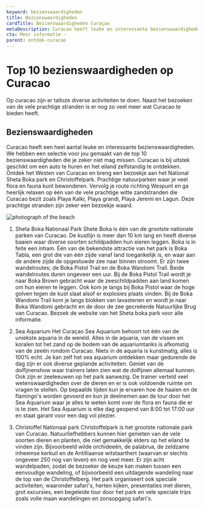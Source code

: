 ```yaml
---
keyword: bezienswaardigheden
title: Bezienswaardigheden
cardTitle: Bezienswaardigheden Curaçao
metaDescription: Curacao heeft leuke en interessante bezienswaardigheden. We hebben een top 10 voor jou geselecteerd van degenen die je zeker niet mag missen.
cta: Meer informatie ➝
parent: ontdek-curacao
---
```


# Top 10 bezienswaardigheden op Curacao
Op curacao zijn er talloze diverse activiteiten te doen. Naast het bezoeken van de vele prachtige stranden is er nog zo veel meer wat Curacao te bieden heeft.

## Bezienswaardigheden

Curacao heeft een heel aantal leuke en interessante bezienswaardigheden. We hebben een selectie voor jou gemaakt van de top 10 bezienswaardigheden die je zeker niet mag missen. Curacao is bij uitstek geschikt om een auto te huren en het eiland zelfstandig te ontdekken. Ontdek het Westen van Curacao en breng een bezoekje aan het National Sheta Boka park en Christoffelpark. Prachtige natuurparken waar je veel flora en fauna kunt bewonderen. Vervolg je route richting Wespunt en ga heerlijk relaxen op één van de vele prachtige witte zandstranden die Curacao bezit zoals Playa Kalki, Playa grandi, Playa Jeremi en Lagun. Deze prachtige stranden zijn zeker een bezoekje waard.

![photograph of the beach](https://cms.holidayrentalscuracao.nl/assets/uploads/2021/08/ontdek-curacao_vakantie_curacao-1.jpg)

1. Sheta Boka Nationaal Park
Shete Boka  is één van de grootste nationale parken van Curacao. De kustlijn is meer dan 10 km lang en heeft diverse baaien waar diverse soorten schildpadden hun eieren leggen. Boka is in feite een inham. Één van de bekendste attractie van het park is Boka Tabla, een grot die van één zijde vanaf land toegankelijk is, en waar aan de andere zijde de opgestuwde zee naar binnen stroomt.
Er zijn twee wandelroutes; de Boka Pistol Trail en de Boka Wandomi Trail. Beide wandelroutes duren ongeveer een uur. Bij de Boka Pistol Trail wordt je naar Boka Brown gebracht waar de zeeschildpadden aan land komen om hun eieren te leggen. Ook kom je langs bij Boka Pistol waar de hoge golven tegen de kust slaat alsof er explosies plaats vinden. Bij de Boka Wandomi Trail kom je langs blokken van lavastenen en wordt je naar Boka Wandomi gebracht en de door de zee gecreëerde Natuurlijke Brug van Curacao.
Bezoek de website van het Sheta boka park voor alle informatie.

2.  Sea Aquarium
Het Curaçao Sea Aquarium behoort tot één van de uniekste aquaria in de wereld. Alles in de aquaria, van de vissen en koralen tot het zand op de bodem van de aquariumtanks is afkomstig van de zeeën rondom Curacao. Niets in de aquaria is kunstmatig, alles is 100% echt.
Je kan zelf het sea aquarium ontdekken maar gedurende de dag zijn er ook diverse geplande activiteiten. Geniet van de dolfijnenshow waar trainers laten zien wat de dolfijnen allemaal kunnen. Ook zijn er zeeleeuwen op het park aanwezig. De trainer verteld veel wetenswaardigheden over de dieren en er is ook voldoende ruimte om vragen te stellen. Op bepaalde tijden kun je ervaren hoe de haaien en de flamingo's worden gevoerd en kun je deelnemen aan de tour door het Sea Aquarium waar je alles te weten komt over de flora en fauna die er is te zien. Het Sea Aquarium is elke dag geopend van 8:00 tot 17:00 uur en staat garant voor een dag vol plezier.

3.  Christoffel Nationaal park
Christoffelpark is het grootste nationale park van Curacao. Natuurliefhebbers kunnen hier genieten van de vele soorten dieren en planten, die niet gemakkelijk elders op het eiland te vinden zijn. Bijvoorbeeld wilde orchideeën, de palabrua, de zeldzame inheemse kerkuil en de Antilliaanse witstaarthert (waarvan er slechts ongeveer 250 nog van leven) en nog veel meer.
Er zijn acht wandelpaden, zodat de bezoeker de keuze kan maken tussen een eenvoudige wandeling, of bijvoorbeeld een uitdagende wandeling naar de top van de Christoffelberg. Het park organiseert ook speciale activiteiten, waaronder safari's, herten kijken, presentaties met dieren, grot excursies, een begeleide tour door het park en vele speciale trips zoals volle maan wandelingen en zonsopgang safari's. 



